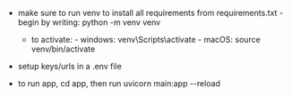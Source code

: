 - make sure to run venv to install all requirements from requirements.txt
  -begin by writing: python -m venv venv

  - to activate: - windows: venv\Scripts\activate - macOS: source venv/bin/activate

- setup keys/urls in a .env file

- to run app, cd app, then run uvicorn main:app --reload